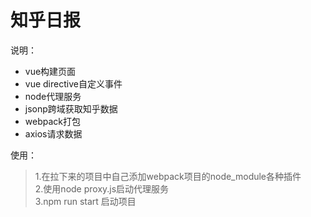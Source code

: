 # 知乎日报

说明：  

* vue构建页面
* vue directive自定义事件
* node代理服务
* jsonp跨域获取知乎数据
* webpack打包
* axios请求数据

使用：  

>1.在拉下来的项目中自己添加webpack项目的node_module各种插件  
>2.使用node proxy.js启动代理服务  
>3.npm run start 启动项目